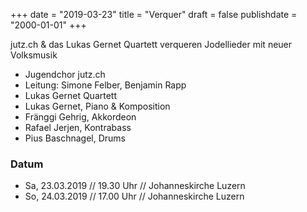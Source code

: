 ﻿+++
date = "2019-03-23"
title = "Verquer"
draft = false
publishdate = "2000-01-01"
+++

jutz.ch & das Lukas Gernet Quartett verqueren Jodellieder mit neuer Volksmusik


* Jugendchor jutz.ch 
* Leitung: Simone Felber, Benjamin Rapp
* Lukas Gernet Quartett
* Lukas Gernet, Piano & Komposition
* Fränggi Gehrig, Akkordeon
* Rafael Jerjen, Kontrabass
* Pius Baschnagel, Drums


### Datum

* Sa, 23.03.2019 // 19.30 Uhr // Johanneskirche Luzern
* So, 24.03.2019 // 17.00 Uhr // Johanneskirche Luzern
